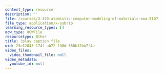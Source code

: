 ```yaml
---
content_type: resource
description: ''
file: /courses/3-320-atomistic-computer-modeling-of-materials-sma-5107-spring-2005/23e12043174fab72130d558b12bb7f4e_kHdqdTe7G44.srt
file_type: application/x-subrip
learning_resource_types: []
ocw_type: OCWFile
resourcetype: Other
title: 3play caption file
uid: 23e12043-174f-ab72-130d-558b12bb7f4e
video_files:
  video_thumbnail_file: null
video_metadata:
  youtube_id: null
---
```

